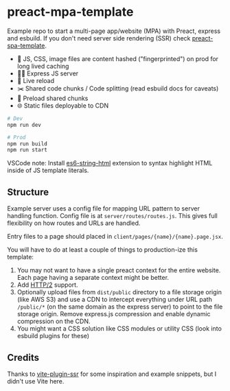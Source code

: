 # preact-mpa-template

Example repo to start a multi-page app/website (MPA) with Preact, express and esbuild. If you don't need server side rendering (SSR) check [preact-spa-template](https://github.com/Munawwar/preact-spa-template).

- <span aria-hidden>🐢</span> JS, CSS, image files are content hashed ("fingerprinted") on prod for long lived caching
- <span aria-hidden>🤵‍♂️</span> Express JS server
- <span aria-hidden>🔄</span> Live reload
- <span aria-hidden>✂️</span> Shared code chunks / Code splitting (read esbuild docs for caveats)
- <span aria-hidden>🚀</span> Preload shared chunks
- <span aria-hidden>🌐</span> Static files deployable to CDN

```sh
# Dev
npm run dev

# Prod
npm run build
npm run start
```

VSCode note: Install [es6-string-html](https://marketplace.visualstudio.com/items?itemName=Tobermory.es6-string-html) extension to syntax highlight HTML inside of JS template literals.

## Structure

Example server uses a config file for mapping URL pattern to server handling function. Config file is at `server/routes/routes.js`. This gives full flexibility on how routes and URLs are handled.

Entry files to a page should placed in `client/pages/{name}/{name}.page.jsx`.


You will have to do at least a couple of things to production-ize this template:
1. You may not want to have a single preact context for the entire website. Each page having a separate context might be better.
2. Add [HTTP/2](https://www.npmjs.com/package/http2-express-bridge) support.
3. Optionally upload files from `dist/public` directory to a file storage origin (like AWS S3) and use a CDN to intercept everything under URL path `/public/*` (on the same domain as the express server) to point to the file storage origin. Remove express.js compression and enable dynamic compression on the CDN.
4. You might want a CSS solution like CSS modules or utility CSS (look into esbuild plugins for these)

## Credits

Thanks to [vite-plugin-ssr](https://vite-plugin-ssr.com/) for some inspiration and example snippets, but I didn't use Vite here.